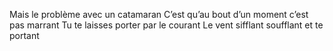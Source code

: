 Mais le problème avec un catamaran 
C’est qu’au bout d’un moment c’est pas marrant 
Tu te laisses porter par le courant 
Le vent sifflant soufflant et te portant  